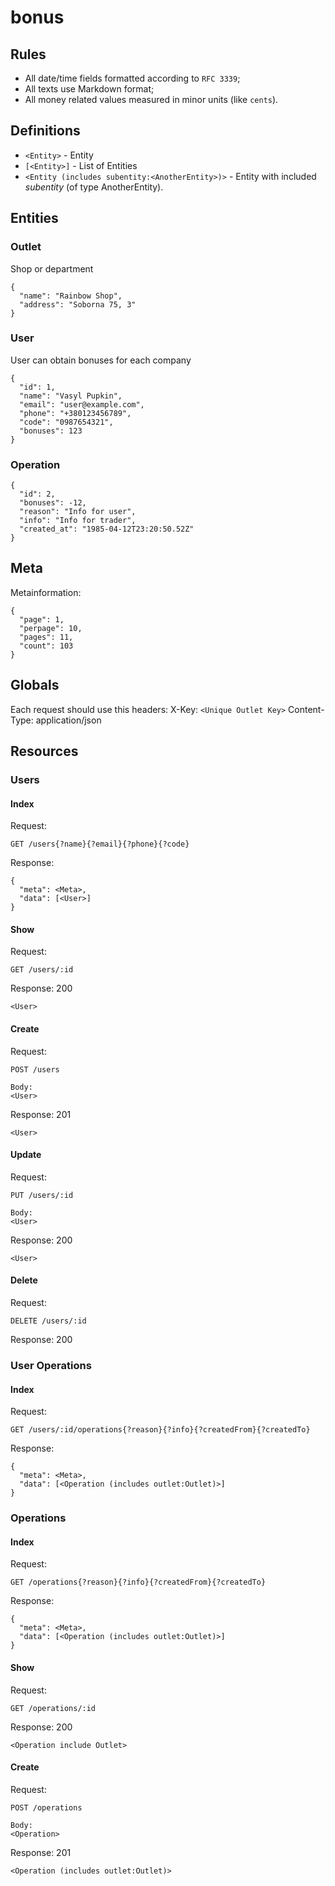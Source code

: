 # bonus

## Rules
- All date/time fields formatted according to `RFC 3339`;
- All texts use Markdown format;
- All money related values measured in minor units (like `cents`).

## Definitions
- `<Entity>` - Entity
- `[<Entity>]` - List of Entities
- `<Entity (includes subentity:<AnotherEntity>)>` - Entity with included *subentity* (of type AnotherEntity).

## Entities

### Outlet
Shop or department
```
{
  "name": "Rainbow Shop",
  "address": "Soborna 75, 3"
}
```

### User
User can obtain bonuses for each company
```
{
  "id": 1,
  "name": "Vasyl Pupkin",
  "email": "user@example.com",
  "phone": "+380123456789",
  "code": "0987654321",
  "bonuses": 123
}
```

### Operation
```
{
  "id": 2,
  "bonuses": -12,
  "reason": "Info for user",
  "info": "Info for trader",
  "created_at": "1985-04-12T23:20:50.52Z"
}
```

## Meta
Metainformation:
```
{
  "page": 1,
  "perpage": 10,
  "pages": 11,
  "count": 103 
}
```

## Globals
Each request should use this headers:
X-Key: `<Unique Outlet Key>`
Content-Type: application/json

## Resources

### Users

#### Index
Request:
```
GET /users{?name}{?email}{?phone}{?code}
```

Response:
```
{
  "meta": <Meta>,
  "data": [<User>]
}
```

#### Show
Request:
```
GET /users/:id
```

Response: 200
```
<User>
```

#### Create
Request:
```
POST /users

Body:
<User>
```

Response: 201
```
<User>
```

#### Update
Request:
```
PUT /users/:id

Body:
<User>
```

Response: 200
```
<User>
```

#### Delete
Request:
```
DELETE /users/:id
```

Response: 200

### User Operations

#### Index
Request:
```
GET /users/:id/operations{?reason}{?info}{?createdFrom}{?createdTo}
```

Response:
```
{
  "meta": <Meta>,
  "data": [<Operation (includes outlet:Outlet)>]
}
```

### Operations

#### Index
Request:
```
GET /operations{?reason}{?info}{?createdFrom}{?createdTo}
```

Response:
```
{
  "meta": <Meta>,
  "data": [<Operation (includes outlet:Outlet)>]
}
```

#### Show
Request:
```
GET /operations/:id
```

Response: 200
```
<Operation include Outlet>
```

#### Create
Request:
```
POST /operations

Body:
<Operation>
```

Response: 201
```
<Operation (includes outlet:Outlet)>
```
